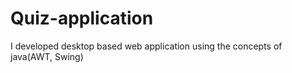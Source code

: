 # Quiz-application
I developed desktop based web application using the concepts of java(AWT, Swing) 
